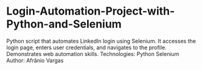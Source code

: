 # Login-Automation-Project-with-Python-and-Selenium
Python script that automates LinkedIn login using Selenium. It accesses the login page, enters user credentials, and navigates to the profile. Demonstrates web automation skills.  Technologies:  Python Selenium Author:  Afrânio Vargas
